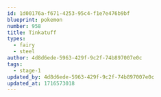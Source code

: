 ```yaml
---
id: 1d00176a-f671-4253-95c4-f1e7e476b9bf
blueprint: pokemon
number: 958
title: Tinkatuff
types:
  - fairy
  - steel
author: 4d8d6ede-5963-429f-9c2f-74b897007e0c
tags:
  - stage-1
updated_by: 4d8d6ede-5963-429f-9c2f-74b897007e0c
updated_at: 1716573018
---
```


